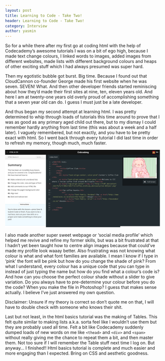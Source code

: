 ```yaml
---
layout: post
title: Learning to Code - Take Two!
header: Learning to Code - Take Two!
category: Interview
author: yasmin
---
```


So for a while there after my first go at coding html with the help of Codecademy’s awesome tutorials I was on a bit of ego high, because I made text change colours, I linked words to images, added images from different websites, made lists with different background colours and heaps of other exciting stuff which I had always presumed was super hard. 

Then my egotistic bubble got burst. Big time. Because I found out that CloudCannon co-founder George made his first website when he was seven. SEVEN! What. And then other developer friends started reminiscing about how they’d made their first sites at nine, ten, eleven years old. And here I am at twenty-one years old overly proud of accomplishing something that a seven year old can do. I guess I must just be a late developer.

And thus began my second attempt at learning html. I was pretty determined to whip through loads of tutorials this time around to prove that I was as good as any primary aged child out there, but to my dismay I could remember hardly anything from last time (this was about a week and a half later). I vaguely remembered, but not exactly, and you have to be pretty exact with html. So I went back through every tutorial I did last time in order to refresh my memory, though much, much faster. 

![Summary](/img/blog/yasmin-post-2/summary.png)

I also made another super sweet webpage or ‘social media profile’ which helped me revive and refine my former skills, but was a bit frustrated at that I hadn’t yet been taught how to centre align images because that could’ve made my profile look waaay better. Also frustrating was not knowing what colour is what and what font families are available. I mean I know if I type in ‘pink’ the font will be pink but how do you change the shade of pink? From what I understand, every colour has a unique code that you can type in instead of just typing the name but how do you find what a colour’s code is? And how can you choose the perfect colour shade without a slider to give variation. Do you always have to pre-determine your colour before you do the code? When you make the file in Photoshop? I guess that makes sense actually. I believe I’ve just answered my own question. 

Disclaimer: Unsure if my theory is correct so don’t quote me on that, I will have to double check with someone who knows their shit.
 
Last but not least, in the html basics tutorial was the making of Tables. This felt quite similar to making lists a.k.a. sorta feel like I wouldn’t use them but they are probably used all time. Felt a bit like Codecademy suddenly dumped loads of new words on me like <code>&lt;thead&gt;</code> and <code>&lt;div&gt;</code> and <code>&lt;span&gt;</code> without really giving me the chance to repeat them a bit, and then master them. Not too sure if I will remember the Table stuff next time I log on. But anyway... I finished!! Html basics tutorial is complete and much easier and more engaging than I expected. Bring on CSS and aesthetic goodness.